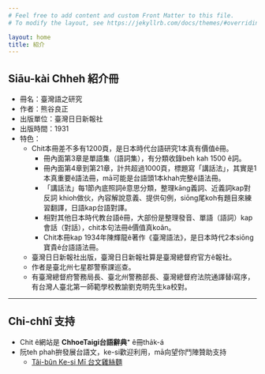 ```yaml
---
# Feel free to add content and custom Front Matter to this file.
# To modify the layout, see https://jekyllrb.com/docs/themes/#overriding-theme-defaults

layout: home
title: 紹介
---
```


## Siāu-kài Chheh 紹介冊

- 冊名：臺灣語之研究
- 作者：熊谷良正
- 出版單位：臺灣日日新報社
- 出版時間：1931
- 特色：
  - Chit本冊差不多有1200頁，是日本時代台語研究1本真有價值ê冊。
    - 冊內面第3章是單語集（語詞集），有分類收錄beh kah 1500 ê詞。 
    - 冊內面第4章到第21章，計共超過1000頁，標題寫「講話法」，其實是1本真重要ê語法冊，mā可能是台語頭1本khah完整ê語法冊。
    - 「講話法」每1節內底照詞ê意思分類，整理kāng義詞、近義詞kap對反詞 khioh做伙，內容解說意義、提供句例，siōng尾koh有題目來練習翻譯，日語kap台語對譯。
    - 相對其他日本時代教台語ê冊，大部份是整理發音、單語（語詞）kap會話（對話），chit本句法冊ê價值真koân。
    - Chit本冊kap 1934年陳輝龍ê著作《臺灣語法》，是日本時代2本siōng寶貴ê台語語法冊。
  - 臺灣日日新報社出版，臺灣日日新報社算是臺灣總督府官方ê報社。
  - 作者是臺北州七星郡警察課巡查。
  - 有臺灣總督府警務局長、臺北州警務部長、臺灣總督府法院通譯替i寫序，有台灣人臺北第一師範學校教諭劉克明先生ka校對。

---

## Chi-chhî 支持

- Chit ê網站是 **ChhoeTaigi台語辭典⁺** ê冊tha̍k-á
- 阮teh phah拚發展台語文，ke-si歡迎利用，mā向望你鬥陣贊助支持
  - [Tâi-bûn Ke-si Mī 台文雞絲麵](https://linktr.ee/taibunkesimi)
